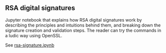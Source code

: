 ## RSA digital signatures 

Jupyter notebook that explains how RSA digital signatures work by describing the principles and intuitions behind them, and breaking down the signature creation and validation steps. The reader can try the commands in a ludic way using OpenSSL.    

See [rsa-signature.ipynb](../master/rsa-signature.ipynb)